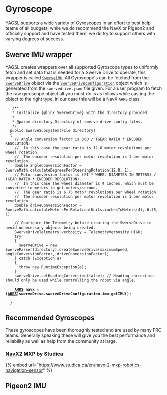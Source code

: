 # Gyroscope

YAGSL supports a wide variety of Gyroscopes in an effort to best help teams of all budgets, while we do recommend the NavX or Pigeon2 and officially support and have tested them, we do try to support others with varying degrees of success.&#x20;

## Swerve IMU wrapper

YAGSL creates wrappers over all supported Gyroscope types to uniformly fetch and set data that is needed for a Swerve Drive to operate, this wrapper is called [`SwerveIMU`](https://broncbotz3481.github.io/YAGSL/swervelib/imu/SwerveIMU.html). All Gyroscope's can be fetched from the [`SwerveDrive`](https://broncbotz3481.github.io/YAGSL/swervelib/SwerveDrive.html#swerveDriveConfiguration) object via the [`SwerveDriveConfiguration`](https://broncbotz3481.github.io/YAGSL/swervelib/parser/SwerveDriveConfiguration.html) object which is generated from the `swervedrive.json` file given. For a user program to fetch the raw gyroscope object all you must do is as follows while casting the object to the right type, in our case this will be a NavX `AHRS` class.

<pre class="language-java"><code class="lang-java">   /**
   * Initialize {@link SwerveDrive} with the directory provided.
   *
   * @param directory Directory of swerve drive config files.
   */
  public SwerveSubsystem(File directory)
  {
    // Angle conversion factor is 360 / (GEAR RATIO * ENCODER RESOLUTION)
    //  In this case the gear ratio is 12.8 motor revolutions per wheel rotation.
    //  The encoder resolution per motor revolution is 1 per motor revolution.
    double angleConversionFactor = SwerveMath.calculateDegreesPerSteeringRotation(12.8, 1);
    // Motor conversion factor is (PI * WHEEL DIAMETER IN METERS) / (GEAR RATIO * ENCODER RESOLUTION).
    //  In this case the wheel diameter is 4 inches, which must be converted to meters to get meters/second.
    //  The gear ratio is 6.75 motor revolutions per wheel rotation.
    //  The encoder resolution per motor revolution is 1 per motor revolution.
    double driveConversionFactor = SwerveMath.calculateMetersPerRotation(Units.inchesToMeters(4), 6.75, 1);

    // Configure the Telemetry before creating the SwerveDrive to avoid unnecessary objects being created.
    SwerveDriveTelemetry.verbosity = TelemetryVerbosity.HIGH;
    try
    {
      swerveDrive = new SwerveParser(directory).createSwerveDrive(maximumSpeed, angleConversionFactor, driveConversionFactor);
    } catch (Exception e)
    {
      throw new RuntimeException(e);
    }
    swerveDrive.setHeadingCorrection(false); // Heading correction should only be used while controlling the robot via angle.

<strong>    <a data-footnote-ref href="#user-content-fn-1">AHRS</a> navx = (<a data-footnote-ref href="#user-content-fn-2">AHRS</a>)swerveDrive.swerveDriveConfiguration.imu.getIMU();
</strong>
  }
</code></pre>

## Recommended Gyroscopes

These gyroscopes have been thoroughly tested and are used by many FRC teams. Generally speaking these will give you the best performance and reliability as well as help from the community at large.

### [NavX](navx.md)2 MXP by Studica

{% embed url="https://www.studica.ca/en/navx-2-mxp-robotics-navigation-sensor" %}

## Pigeon2 IMU



[^1]: NavX `AHRS` class which is used to represent and communicate with the NavX in Java.

[^2]: Casts java `Object` to `AHRS` class this should be changed to whatever the native class is for your Gyroscope.
